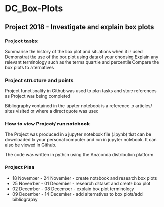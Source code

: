 # DC_Box-Plots

## Project 2018 - Investigate and explain box plots

### Project tasks:
Summarise the history of the box plot and situations when it is used
Demonstrat the use of the box plot using data of your choosing
Explain any relevant terminology such as the terms quartile and percentile
Compare the box plots to alternatives

### Project structure and points
Project functionality in Github was used to plan tasks and store references as Project was being completed

Bibliography contained in the jupyter notebook is a reference to articles/ sites visited or where a direct quote was used

### How to view Project/ run notebook
The Project was produced in a jupyter notebook file (.ipynb) that can be downloaded to your personal computer and run in jupyter notebook. It can also be viewed in Github.

The code was written in python using the Anaconda distribution platform.

### Project Plan
- 18 November - 24 November - create notebook and research box plots
- 25 November - 01 December - research dataset and create box plot
- 02 December - 08 December - explain box plot terminology
- 09 December - 14 December - add alternatives to box plots/add bibliography
